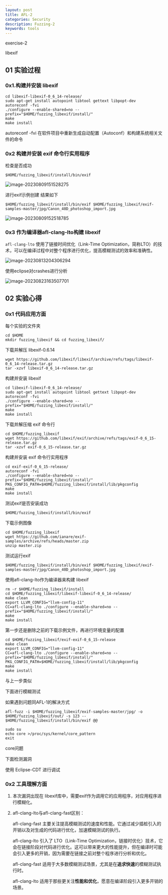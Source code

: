 ```yaml
---
layout: post
title: AFL-2
categories: Security
description: Fuzzing-2
keywords: tools
---
```


exercise-2

libexif 

## 01 实验过程

### 0x1.构建并安装 libexif

```
cd libexif-libexif-0_6_14-release/
sudo apt-get install autopoint libtool gettext libpopt-dev
autoreconf -fvi
./configure --enable-shared=no --prefix="$HOME/fuzzing_libexif/install/"
make
make install
```

autoreconf -fvi 在软件项目中重新生成自动配置（Autoconf）和构建系统相关文件的命令

### 0x2 构建并安装 exif 命令行实用程序

检查是否成功

```
$HOME/fuzzing_libexif/install/bin/exif
```

![image-20230809151528275](https://img1.imgtp.com/2023/08/23/MQSTeVzh.png)

进行exif示例创建 结果如下

```
$HOME/fuzzing_libexif/install/bin/exif $HOME/fuzzing_libexif/exif-samples-master/jpg/Canon_40D_photoshop_import.jpg
```

![image-20230809152518785](https://img1.imgtp.com/2023/08/23/oulY3Hj7.png)

### 0x3 作为编译器**afl-clang-lto**构建 libexif

`afl-clang-lto` 使用了链接时间优化（Link-Time Optimization，简称LTO）的技术，可以在编译过程中对整个程序进行优化，提高模糊测试的效率和准确性。

![image-20230813204306294](https://img1.imgtp.com/2023/08/23/U8rPe3il.png)

使用eclipse对crashes进行分析

![image-20230823163507701](https://img1.imgtp.com/2023/08/23/7tZX9KFI.png)

## 02 实验心得

### 0x1 代码应用方面

每个实验的文件夹

```
cd $HOME
mkdir fuzzing_libexif && cd fuzzing_libexif/
```

下载并解压 libexif-0.6.14

```
wget https://github.com/libexif/libexif/archive/refs/tags/libexif-0_6_14-release.tar.gz
tar -xzvf libexif-0_6_14-release.tar.gz
```

构建并安装 libexif

```
cd libexif-libexif-0_6_14-release/
sudo apt-get install autopoint libtool gettext libpopt-dev
autoreconf -fvi
./configure --enable-shared=no --prefix="$HOME/fuzzing_libexif/install/"
make
make install
```

下载并解压缩 exif 命令行

```
cd $HOME/fuzzing_libexif
wget https://github.com/libexif/exif/archive/refs/tags/exif-0_6_15-release.tar.gz
tar -xzvf exif-0_6_15-release.tar.gz
```

构建并安装 exif 命令行实用程序

```
cd exif-exif-0_6_15-release/
autoreconf -fvi
./configure --enable-shared=no --prefix="$HOME/fuzzing_libexif/install/" PKG_CONFIG_PATH=$HOME/fuzzing_libexif/install/lib/pkgconfig
make
make install
```

测试exif是否安装成功

```
$HOME/fuzzing_libexif/install/bin/exif
```

下载示例图像

```
cd $HOME/fuzzing_libexif
wget https://github.com/ianare/exif-samples/archive/refs/heads/master.zip
unzip master.zip
```

测试运行exif

```
$HOME/fuzzing_libexif/install/bin/exif $HOME/fuzzing_libexif/exif-samples-master/jpg/Canon_40D_photoshop_import.jpg
```

使用afl-clang-lto作为编译器来构建 libexif

```
rm -r $HOME/fuzzing_libexif/install
cd $HOME/fuzzing_libexif/libexif-libexif-0_6_14-release/
make clean
export LLVM_CONFIG="llvm-config-11"
CC=afl-clang-lto ./configure --enable-shared=no --prefix="$HOME/fuzzing_libexif/install/"
make
make install
```

第一步还是删除之前的下载示例文件，再进行环境变量的配置

```
cd $HOME/fuzzing_libexif/exif-exif-0_6_15-release
make clean
export LLVM_CONFIG="llvm-config-11"
CC=afl-clang-lto ./configure --enable-shared=no --prefix="$HOME/fuzzing_libexif/install/" PKG_CONFIG_PATH=$HOME/fuzzing_libexif/install/lib/pkgconfig
make
make install
```

与上一步类似

下面进行模糊测试

如果遇到问题同AFL-1的解决方式

```
afl-fuzz -i $HOME/fuzzing_libexif/exif-samples-master/jpg/ -o $HOME/fuzzing_libexif/out/ -s 123 -- $HOME/fuzzing_libexif/install/bin/exif @@
```

```
sudo su
echo core >/proc/sys/kernel/core_pattern
exit
```

core问题

下面检测漏洞

使用 Eclipse-CDT 进行调试



### 0x2 工具理解方面

1. 本次漏洞出现在 libexif库中，需要exif作为调用它的应用程序，对应用程序进行模糊化。

2. afl-clang-lto与afl-clang-fast区别：

   afl-clang-fast 主要关注提高模糊测试的速度和性能。它通过减少插桩引入的开销以及对生成的代码进行优化，加速模糊测试的执行。

   afl-clang-lto 引入了 LTO（Link-Time Optimization，链接时优化）技术，它会在链接阶段对代码进行优化。这可以带来更大的性能提升，但在编译时可能会引入更多的开销，因为需要在链接之前对整个程序进行分析和优化。

   afl-clang-fast 适用于大多数模糊测试场景，尤其是在**追求快速**的模糊测试执行时。

   afl-clang-lto 适用于那些更关注**性能和优化**，愿意在编译阶段引入更多开销的场景。
